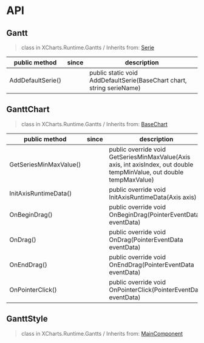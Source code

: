 # API

## Gantt

> class in XCharts.Runtime.Gantts / Inherits from: [Serie](https://xcharts-team.github.io/docs/api#serie)


|public method|since|description|
|--|--|--|
|AddDefaultSerie()||public static void AddDefaultSerie(BaseChart chart, string serieName)|

## GanttChart

> class in XCharts.Runtime.Gantts / Inherits from: [BaseChart](https://xcharts-team.github.io/docs/api#basechart)


|public method|since|description|
|--|--|--|
|GetSeriesMinMaxValue()||public override void GetSeriesMinMaxValue(Axis axis, int axisIndex, out double tempMinValue, out double tempMaxValue)|
|InitAxisRuntimeData()||public override void InitAxisRuntimeData(Axis axis)|
|OnBeginDrag()||public override void OnBeginDrag(PointerEventData eventData)|
|OnDrag()||public override void OnDrag(PointerEventData eventData)|
|OnEndDrag()||public override void OnEndDrag(PointerEventData eventData)|
|OnPointerClick()||public override void OnPointerClick(PointerEventData eventData)|

## GanttStyle

> class in XCharts.Runtime.Gantts / Inherits from: [MainComponent](https://xcharts-team.github.io/docs/api#maincomponent)


